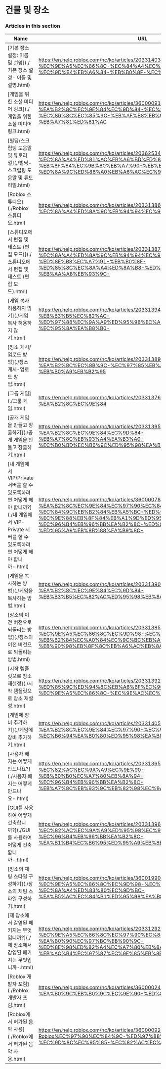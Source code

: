 # 건물 및 장소  
### Articles in this section
Name|URL
-|-
[기본 장소 설정: 이름 및 설명](./기본 장소 설정- 이름 및 설명.html) |https://en.help.roblox.com/hc/ko/articles/203314030-%EA%B8%B0%EB%B3%B8-%EC%9E%A5%EC%86%8C-%EC%84%A4%EC%A0%95-%EC%9D%B4%EB%A6%84-%EB%B0%8F-%EC%84%A4%EB%AA%85
[게임을 위한 소셜 미디어 링크](./게임을 위한 소셜 미디어 링크.html) |https://en.help.roblox.com/hc/ko/articles/360000910966-%EA%B2%8C%EC%9E%84%EC%9D%84-%EC%9C%84%ED%95%9C-%EC%86%8C%EC%85%9C-%EB%AF%B8%EB%94%94%EC%96%B4-%EB%A7%81%ED%81%AC
[빌딩/스크립팅 도움말 및 튜토리얼](./빌딩-스크립팅 도움말 및 튜토리얼.html) |https://en.help.roblox.com/hc/ko/articles/203625344-%EB%B9%8C%EB%94%A9-%EC%8A%A4%ED%81%AC%EB%A6%BD%ED%8C%85-%EB%8F%84%EC%9B%80%EB%A7%90-%EB%B0%8F-%ED%8A%9C%ED%86%A0%EB%A6%AC%EC%96%BC
[Roblox 스튜디오](./Roblox 스튜디오.html) |https://en.help.roblox.com/hc/ko/articles/203313860-Roblox-%EC%8A%A4%ED%8A%9C%EB%94%94%EC%98%A4
[스튜디오에서 편집 및 테스트 (편집 모드)](./스튜디오에서 편집 및 테스트 (편집 모드).html) |https://en.help.roblox.com/hc/ko/articles/203313870-%EC%8A%A4%ED%8A%9C%EB%94%94%EC%98%A4%EC%97%90%EC%84%9C-%ED%8E%B8%EC%A7%91-%EB%B0%8F-%ED%85%8C%EC%8A%A4%ED%8A%B8-%ED%8E%B8%EC%A7%91-%EB%AA%A8%EB%93%9C-
[게임 복사 허용하지 않기](./게임 복사 허용하지 않기.html) |https://en.help.roblox.com/hc/ko/articles/203313940-%EA%B2%8C%EC%9E%84-%EB%B3%B5%EC%82%AC-%ED%97%88%EC%9A%A9%ED%95%98%EC%A7%80-%EC%95%8A%EA%B8%B0-
[장소 게시/업로드 방법](./장소 게시-업로드 방법.html) |https://en.help.roblox.com/hc/ko/articles/203313890-%EC%9E%A5%EC%86%8C-%EA%B2%8C%EC%8B%9C-%EC%97%85%EB%A1%9C%EB%93%9C-%EB%B0%A9%EB%B2%95
[그룹 게임](./그룹 게임.html) |https://en.help.roblox.com/hc/ko/articles/203313760-%EA%B7%B8%EB%A3%B9-%EA%B2%8C%EC%9E%84
[공개 게임을 만들고 창출하기](./공개 게임을 만들고 창출하기.html) |https://en.help.roblox.com/hc/ko/articles/203313950-%EA%B3%B5%EA%B0%9C-%EA%B2%8C%EC%9E%84%EC%9D%84-%EB%A7%8C%EB%93%A4%EA%B3%A0-%EC%B0%BD%EC%B6%9C%ED%95%98%EA%B8%B0
[내 게임에서 VIP/Private 서버를 할 수 있도록하려면 어떻게 해야 합니까?](./내 게임에서 VIP-Private 서버를 할 수 있도록하려면 어떻게 해야 합니까-.html) |https://en.help.roblox.com/hc/ko/articles/360000781023-%EB%82%B4-%EA%B2%8C%EC%9E%84%EC%97%90%EC%84%9C-VIP-Private-%EC%84%9C%EB%B2%84%EB%A5%BC-%ED%95%A0-%EC%88%98-%EC%9E%88%EB%8F%84%EB%A1%9D%ED%95%98%EB%A0%A4%EB%A9%B4-%EC%96%B4%EB%96%BB%EA%B2%8C-%ED%95%B4%EC%95%BC-%ED%95%A9%EB%8B%88%EA%B9%8C-
[게임을 복사하는 방법](./게임을 복사하는 방법.html) |https://en.help.roblox.com/hc/ko/articles/203313900-%EA%B2%8C%EC%9E%84%EC%9D%84-%EB%B3%B5%EC%82%AC%ED%95%98%EB%8A%94-%EB%B0%A9%EB%B2%95
[장소의 이전 버전으로 되돌리는 방법](./장소의 이전 버전으로 되돌리는 방법.html) |https://en.help.roblox.com/hc/ko/articles/203313850-%EC%9E%A5%EC%86%8C%EC%9D%98-%EC%9D%B4%EC%A0%84-%EB%B2%84%EC%A0%84%EC%9C%BC%EB%A1%9C-%EB%90%98%EB%8F%8C%EB%A6%AC%EB%8A%94-%EB%B0%A9%EB%B2%95
[시작 템플릿으로 장소 재설정](./시작 템플릿으로 장소 재설정.html) |https://en.help.roblox.com/hc/ko/articles/203313920-%EC%8B%9C%EC%9E%91-%ED%85%9C%ED%94%8C%EB%A6%BF%EC%9C%BC%EB%A1%9C-%EC%9E%A5%EC%86%8C-%EC%9E%AC%EC%84%A4%EC%A0%95
[게임에 장비 추가하기](./게임에 장비 추가하기.html) |https://en.help.roblox.com/hc/ko/articles/203314050-%EA%B2%8C%EC%9E%84%EC%97%90-%EC%9E%A5%EB%B9%84-%EC%B6%94%EA%B0%80%ED%95%98%EA%B8%B0
[사용자 배지는 어떻게 만드나요?](./사용자 배지는 어떻게 만드나요-.html) |https://en.help.roblox.com/hc/ko/articles/203313650-%EC%82%AC%EC%9A%A9%EC%9E%90-%EB%B0%B0%EC%A7%80%EB%8A%94-%EC%96%B4%EB%96%BB%EA%B2%8C-%EB%A7%8C%EB%93%9C%EB%82%98%EC%9A%94-
[GUI를 사용하여 어떻게 건축합니까?](./GUI를 사용하여 어떻게 건축합니까-.html) |https://en.help.roblox.com/hc/ko/articles/203313960-GUI%EB%A5%BC-%EC%82%AC%EC%9A%A9%ED%95%98%EC%97%AC-%EC%96%B4%EB%96%BB%EA%B2%8C-%EA%B1%B4%EC%B6%95%ED%95%A9%EB%8B%88%EA%B9%8C-
[장소의 채팅 스타일 구성하기](./장소의 채팅 스타일 구성하기.html) |https://en.help.roblox.com/hc/ko/articles/360019904552-%EC%9E%A5%EC%86%8C%EC%9D%98-%EC%B1%84%ED%8C%85-%EC%8A%A4%ED%83%80%EC%9D%BC-%EA%B5%AC%EC%84%B1%ED%95%98%EA%B8%B0-
[제 장소에서 감염된 페키지는 무엇입니까?](./제 장소에서 감염된 페키지는 무엇입니까-.html) |https://en.help.roblox.com/hc/ko/articles/203312920-%EC%A0%9C-%EC%9E%A5%EC%86%8C%EC%97%90%EC%84%9C-%EA%B0%90%EC%97%BC%EB%90%9C-%ED%8E%98%ED%82%A4%EC%A7%80%EB%8A%94-%EB%AC%B4%EC%97%87%EC%9E%85%EB%8B%88%EA%B9%8C-
[Roblox 개발자 포럼](./Roblox 개발자 포럼.html) |https://en.help.roblox.com/hc/ko/articles/360000240223-Roblox-%EA%B0%9C%EB%B0%9C%EC%9E%90-%ED%8F%AC%EB%9F%BC
[Roblox에서 허가된 음악 사용](./Roblox에서 허가된 음악 사용.html) |https://en.help.roblox.com/hc/ko/articles/360000927163-Roblox%EC%97%90%EC%84%9C-%ED%97%88%EA%B0%80%EB%90%9C-%EC%9D%8C%EC%95%85-%EC%82%AC%EC%9A%A9